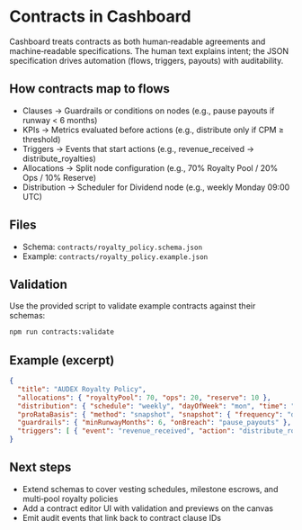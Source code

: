 # Contracts in Cashboard

Cashboard treats contracts as both human‑readable agreements and machine‑readable specifications. The human text explains intent; the JSON specification drives automation (flows, triggers, payouts) with auditability.

## How contracts map to flows

- Clauses → Guardrails or conditions on nodes (e.g., pause payouts if runway < 6 months)
- KPIs → Metrics evaluated before actions (e.g., distribute only if CPM ≥ threshold)
- Triggers → Events that start actions (e.g., revenue_received → distribute_royalties)
- Allocations → Split node configuration (e.g., 70% Royalty Pool / 20% Ops / 10% Reserve)
- Distribution → Scheduler for Dividend node (e.g., weekly Monday 09:00 UTC)

## Files

- Schema: `contracts/royalty_policy.schema.json`
- Example: `contracts/royalty_policy.example.json`

## Validation

Use the provided script to validate example contracts against their schemas:

```bash
npm run contracts:validate
```

## Example (excerpt)

```json
{
  "title": "AUDEX Royalty Policy",
  "allocations": { "royaltyPool": 70, "ops": 20, "reserve": 10 },
  "distribution": { "schedule": "weekly", "dayOfWeek": "mon", "time": "09:00", "timezone": "UTC" },
  "proRataBasis": { "method": "snapshot", "snapshot": { "frequency": "daily", "windowDays": 7 } },
  "guardrails": { "minRunwayMonths": 6, "onBreach": "pause_payouts" },
  "triggers": [ { "event": "revenue_received", "action": "distribute_royalties" } ]
}
```

## Next steps

- Extend schemas to cover vesting schedules, milestone escrows, and multi‑pool royalty policies
- Add a contract editor UI with validation and previews on the canvas
- Emit audit events that link back to contract clause IDs
